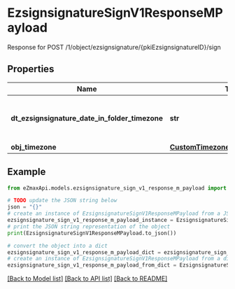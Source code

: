 # EzsignsignatureSignV1ResponseMPayload

Response for POST /1/object/ezsignsignature/{pkiEzsignsignatureID}/sign

## Properties

Name | Type | Description | Notes
------------ | ------------- | ------------- | -------------
**dt_ezsignsignature_date_in_folder_timezone** | **str** | The date the Ezsignsignature was signed in folder&#39;s timezone | 
**obj_timezone** | [**CustomTimezoneWithCodeResponse**](CustomTimezoneWithCodeResponse.md) |  | [optional] 

## Example

```python
from eZmaxApi.models.ezsignsignature_sign_v1_response_m_payload import EzsignsignatureSignV1ResponseMPayload

# TODO update the JSON string below
json = "{}"
# create an instance of EzsignsignatureSignV1ResponseMPayload from a JSON string
ezsignsignature_sign_v1_response_m_payload_instance = EzsignsignatureSignV1ResponseMPayload.from_json(json)
# print the JSON string representation of the object
print(EzsignsignatureSignV1ResponseMPayload.to_json())

# convert the object into a dict
ezsignsignature_sign_v1_response_m_payload_dict = ezsignsignature_sign_v1_response_m_payload_instance.to_dict()
# create an instance of EzsignsignatureSignV1ResponseMPayload from a dict
ezsignsignature_sign_v1_response_m_payload_from_dict = EzsignsignatureSignV1ResponseMPayload.from_dict(ezsignsignature_sign_v1_response_m_payload_dict)
```
[[Back to Model list]](../README.md#documentation-for-models) [[Back to API list]](../README.md#documentation-for-api-endpoints) [[Back to README]](../README.md)



